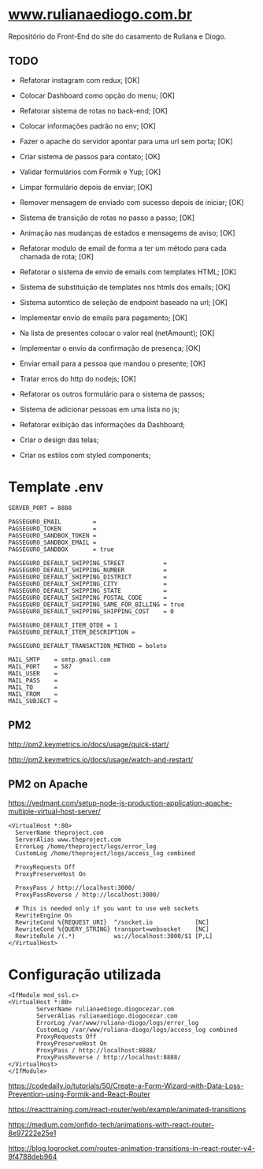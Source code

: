 # www.rulianaediogo.com.br
Repositório do Front-End do site do casamento de Ruliana e Diogo.

## TODO

* Refatorar instagram com redux; [OK]
* Colocar Dashboard como opção do menu; [OK]
* Refatorar sistema de rotas no back-end; [OK]
* Colocar informações padrão no env; [OK]
* Fazer o apache do servidor apontar para uma url sem porta; [OK]
* Criar sistema de passos para contato; [OK]
* Validar formulários com Formik e Yup; [OK]
* Limpar formulário depois de enviar; [OK]
* Remover mensagem de enviado com sucesso depois de iniciar; [OK]
* Sistema de transição de rotas no passo a passo; [OK]
* Animação nas mudanças de estados e mensagems de aviso; [OK]
* Refatorar modulo de email de forma a ter um método para cada chamada de rota; [OK]
* Refatorar o sistema de envio de emails com templates HTML; [OK]
* Sistema de substituição de templates nos htmls dos emails; [OK]
* Sistema automtico de seleção de endpoint baseado na url; [OK]
* Implementar envio de emails para pagamento; [OK]
* Na lista de presentes colocar o valor real (netAmount); [OK]
* Implementar o envio da confirmação de presença; [OK]
* Enviar email para a pessoa que mandou o presente; [OK]
* Tratar erros do http do nodejs; [OK]

* Refatorar os outros formulário para o sistema de passos;
* Sistema de adicionar pessoas em uma lista no js;
* Refatorar exibição das informações da Dashboard;

* Criar o design das telas;
* Criar os estilos com styled components;

# Template .env

```
SERVER_PORT = 8888

PAGSEGURO_EMAIL         =
PAGSEGURO_TOKEN         =
PAGSEGURO_SANDBOX_TOKEN =
PAGSEGURO_SANDBOX_EMAIL =
PAGSEGURO_SANDBOX       = true

PAGSEGURO_DEFAULT_SHIPPING_STREET           =
PAGSEGURO_DEFAULT_SHIPPING_NUMBER           =
PAGSEGURO_DEFAULT_SHIPPING_DISTRICT         =
PAGSEGURO_DEFAULT_SHIPPING_CITY             =
PAGSEGURO_DEFAULT_SHIPPING_STATE            =
PAGSEGURO_DEFAULT_SHIPPING_POSTAL_CODE      =
PAGSEGURO_DEFAULT_SHIPPING_SAME_FOR_BILLING = true
PAGSEGURO_DEFAULT_SHIPPING_SHIPPING_COST    = 0

PAGSEGURO_DEFAULT_ITEM_QTDE = 1
PAGSEGURO_DEFAULT_ITEM_DESCRIPTION =

PAGSEGURO_DEFAULT_TRANSACTION_METHOD = boleto

MAIL_SMTP    = smtp.gmail.com
MAIL_PORT    = 587
MAIL_USER    =
MAIL_PASS    =
MAIL_TO      =
MAIL_FROM    =
MAIL_SUBJECT =

```

## PM2

http://pm2.keymetrics.io/docs/usage/quick-start/

http://pm2.keymetrics.io/docs/usage/watch-and-restart/

## PM2 on Apache

https://vedmant.com/setup-node-js-production-application-apache-multiple-virtual-host-server/

```
<VirtualHost *:80>
  ServerName theproject.com
  ServerAlias www.theproject.com
  ErrorLog /home/theproject/logs/error_log
  CustomLog /home/theproject/logs/access_log combined

  ProxyRequests Off
  ProxyPreserveHost On

  ProxyPass / http://localhost:3000/
  ProxyPassReverse / http://localhost:3000/

  # This is needed only if you want to use web sockets
  RewriteEngine On
  RewriteCond %{REQUEST_URI}  ^/socket.io            [NC]
  RewriteCond %{QUERY_STRING} transport=websocket    [NC]
  RewriteRule /(.*)           ws://localhost:3000/$1 [P,L]
</VirtualHost>
```

# Configuração utilizada

```
<IfModule mod_ssl.c>
<VirtualHost *:80>
        ServerName rulianaediogo.diogocezar.com
        ServerAlias rulianaediogo.diogocezar.com
        ErrorLog /var/www/ruliana-diogo/logs/error_log
        CustomLog /var/www/ruliana-diogo/logs/access_log combined
        ProxyRequests Off
        ProxyPreserveHost On
        ProxyPass / http://localhost:8888/
        ProxyPassReverse / http://localhost:8888/
</VirtualHost>
</IfModule>
```

https://codedaily.io/tutorials/50/Create-a-Form-Wizard-with-Data-Loss-Prevention-using-Formik-and-React-Router

https://reacttraining.com/react-router/web/example/animated-transitions

https://medium.com/onfido-tech/animations-with-react-router-8e97222e25e1

https://blog.logrocket.com/routes-animation-transitions-in-react-router-v4-9f4788deb964